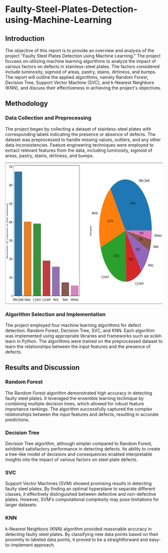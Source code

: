 # Faulty-Steel-Plates-Detection-using-Machine-Learning
## Introduction
The objective of this report is to provide an overview and analysis of the project "Faulty Steel Plates Detection using Machine Learning." The project focuses on utilizing machine learning algorithms to analyze the impact of various factors on defects in stainless-steel plates. The factors considered include luminosity, sigmoid of areas, pastry, stains, dirtiness, and bumps. The report will outline the applied algorithms, namely Random Forest, Decision Tree, Support Vector Machine (SVC), and k-Nearest Neighbors (KNN), and discuss their effectiveness in achieving the project's objectives.

## Methodology
### Data Collection and Preprocessing
The project began by collecting a dataset of stainless-steel plates with corresponding labels indicating the presence or absence of defects. The dataset was preprocessed to handle missing values, outliers, and any other data inconsistencies. Feature engineering techniques were employed to extract relevant features from the data, including luminosity, sigmoid of areas, pastry, stains, dirtiness, and bumps.
<p align="center">
  <img src="/Fiqures/111.jpg" align="center" width="900" height="450">
</p>

### Algorithm Selection and Implementation
The project employed four machine learning algorithms for defect detection: Random Forest, Decision Tree, SVC, and KNN. Each algorithm was implemented using appropriate libraries and frameworks such as scikit-learn in Python. The algorithms were trained on the preprocessed dataset to learn the relationships between the input features and the presence of defects.

## Results and Discussion
### Random Forest
The Random Forest algorithm demonstrated high accuracy in detecting faulty steel plates. It leveraged the ensemble learning technique by combining multiple decision trees, which allowed for robust feature importance rankings. The algorithm successfully captured the complex relationships between the input features and defects, resulting in accurate predictions.

### Decision Tree
Decision Tree algorithm, although simpler compared to Random Forest, exhibited satisfactory performance in detecting defects. Its ability to create a tree-like model of decisions and consequences enabled interpretable insights into the impact of various factors on steel plate defects.

### SVC
Support Vector Machines (SVM) showed promising results in detecting faulty steel plates. By finding an optimal hyperplane to separate different classes, it effectively distinguished between defective and non-defective plates. However, SVM's computational complexity may pose limitations for larger datasets.

### KNN
k-Nearest Neighbors (KNN) algorithm provided reasonable accuracy in detecting faulty steel plates. By classifying new data points based on their proximity to labeled data points, it proved to be a straightforward and easy-to-implement approach.
